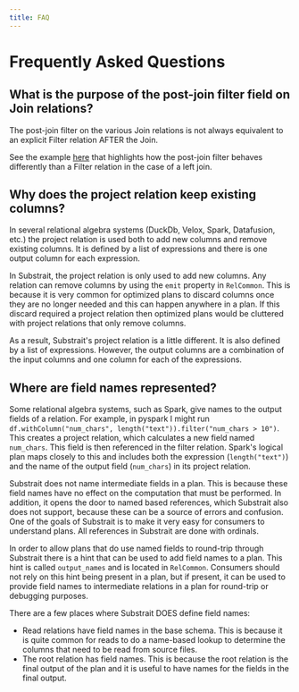 ```yaml
---
title: FAQ
---
```


# Frequently Asked Questions

## What is the purpose of the post-join filter field on Join relations?

The post-join filter on the various Join relations is not always equivalent to an explicit Filter relation AFTER the Join.

See the example [here](https://facebookincubator.github.io/velox/develop/joins.html#hash-join-implementation) that highlights how the post-join filter behaves differently than a Filter relation in the case of a left join.

## Why does the project relation keep existing columns?

In several relational algebra systems (DuckDb, Velox, Spark, Datafusion, etc.) the project relation is used both
to add new columns and remove existing columns. It is defined by a list of expressions and there is one output
column for each expression.

In Substrait, the project relation is only used to add new columns. Any relation can remove columns by using the
`emit` property in `RelCommon`. This is because it is very common for optimized plans to discard columns once they
are no longer needed and this can happen anywhere in a plan. If this discard required a project relation then
optimized plans would be cluttered with project relations that only remove columns.

As a result, Substrait's project relation is a little different. It is also defined by a list of expressions.
However, the output columns are a combination of the input columns and one column for each of the expressions.

## Where are field names represented?

Some relational algebra systems, such as Spark, give names to the output fields of a relation. For example, in
pyspark I might run `df.withColumn("num_chars", length("text")).filter("num_chars > 10")`. This creates a
project relation, which calculates a new field named `num_chars`. This field is then referenced in the filter
relation. Spark's logical plan maps closely to this and includes both the expression (`length("text")`) and the
name of the output field (`num_chars`) in its project relation.

Substrait does not name intermediate fields in a plan. This is because these field names have no effect on
the computation that must be performed. In addition, it opens the door to named based references, which Substrait
also does not support, because these can be a source of errors and confusion. One of the goals of Substrait is
to make it very easy for consumers to understand plans. All references in Substrait are done with ordinals.

In order to allow plans that do use named fields to round-trip through Substrait there is a hint that can be
used to add field names to a plan. This hint is called `output_names` and is located in `RelCommon`. Consumers
should not rely on this hint being present in a plan, but if present, it can be used to provide field names to
intermediate relations in a plan for round-trip or debugging purposes.

There are a few places where Substrait DOES define field names:

- Read relations have field names in the base schema. This is because it is quite common for reads to do a
  name-based lookup to determine the columns that need to be read from source files.
- The root relation has field names. This is because the root relation is the final output of the plan and
  it is useful to have names for the fields in the final output.
